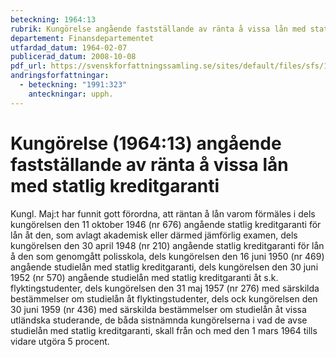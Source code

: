 ```yaml
---
beteckning: 1964:13
rubrik: Kungörelse angående fastställande av ränta å vissa lån med statlig kreditgaranti
departement: Finansdepartementet
utfardad_datum: 1964-02-07
publicerad_datum: 2008-10-08
pdf_url: https://svenskforfattningssamling.se/sites/default/files/sfs/1964-02/SFS1964-13.pdf
andringsforfattningar:
  - beteckning: "1991:323"
    anteckningar: upph.
---
```


# Kungörelse (1964:13) angående fastställande av ränta å vissa lån med statlig kreditgaranti

Kungl. Maj:t har funnit gott förordna, att räntan å lån varom förmäles i dels kungörelsen den 11 oktober 1946 (nr 676) angående statlig kreditgaranti för lån åt den, som avlagt akademisk eller därmed jämförlig examen, dels kungörelsen den 30 april 1948 (nr 210) angående statlig kreditgaranti för lån å den som genomgått polisskola, dels kungörelsen den 16 juni 1950 (nr 469) angående studielån med statlig kreditgaranti, dels kungörelsen den 30 juni 1952 (nr 570) angående studielån med statlig kreditgaranti åt s.k. flyktingstudenter, dels kungörelsen den 31 maj 1957 (nr 276) med särskilda bestämmelser om studielån åt flyktingstudenter, dels ock kungörelsen den 30 juni 1959 (nr 436) med särskilda bestämmelser om studielån åt vissa utländska studerande, de båda sistnämnda kungörelserna i vad de avse studielån med statlig kreditgaranti, skall från och med den 1 mars 1964 tills vidare utgöra 5 procent.